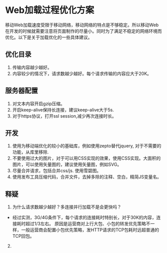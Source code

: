 Web加载过程优化方案	
=============

移动Web加载速度受限于移动网络，移动网络的特点是不够稳定。所以移动Web在开发的时候就需要注意将页面制作的尽量小。同时为了满足不稳定的网络环境而优化。以下是关于加载优化的一些具体建议。

## 优化目录
1. 传输内容越少越好。
2. 内容较少的情况下，请求数越少越好。每个请求传输的内容应大于20K。

## 服务器配置

1. 对文本内容开启gzip压缩。
2. 开启keep-alive保持长连接，建议keep-alive大于5s.
3. 对于https协议，打开ssl session,减少再次连接时长。

## 开发
1. 使用为移动端优化的较小的基础库，例如使用zepto替代jquery, 对于不需要的功能，从库里移除.
2. 不要使用过大的图片，对于可以用CSS实现的效果，使用CSS实现。大面积的图片，可以使用矢量图的，建议使用矢量图，例如SVG。
3. 尽量合并请求，包括合并css/js. 使用雪碧图。
4. 使用发布工具压缩代码，合并文件，去掉多除的注释、空白，精简JS变量名。

## 释疑
1. 为什么请求数越少越好？多连接并行加载不是会更快吗？
  - 经过实测，3G/4G条件下，每个请求的连接耗时特别长，对于30K的内容，连接耗时超过1/3左右。 原因是运营商对上行大包、小包的转发优先策略不一样，一般运营商会配置小包优先策略，发HTTP请求的TCP包耗时远超普通的TCP回包。
2. 
